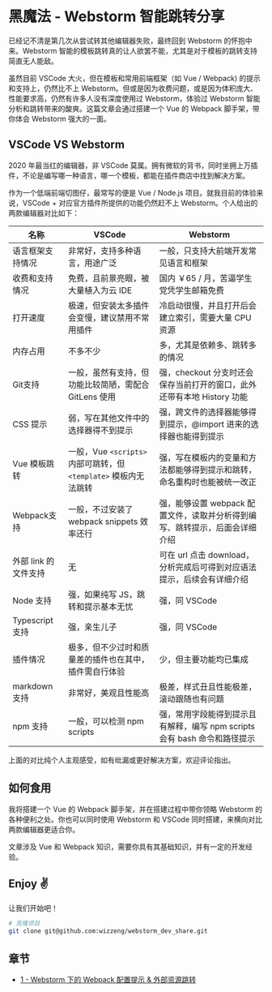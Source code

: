 # 黑魔法 - Webstorm 智能跳转分享

已经记不清是第几次从尝试转其他编辑器失败，最终回到 Webstorm 的怀抱中来。Webstorm 智能的模板跳转真的让人欲罢不能，尤其是对于模板的跳转支持简直无人能敌。

虽然目前 VSCode 大火，但在模板和常用前端框架（如 Vue / Webpack) 的提示和支持上，仍然比不上 Webstorm。但或是因为收费问题，或是因为体积庞大、性能要求高，仍然有许多人没有深度使用过 Webstorm，体验过 Webstorm 智能分析和跳转带来的酸爽。这篇文章会通过搭建一个 Vue 的 Webpack 脚手架，带你体会 Webstorm 强大的一面。

## VSCode VS Webstorm

2020 年最当红的编辑器，非 VSCode 莫属。拥有微软的背书，同时坐拥上万插件，不论是编写哪一种语言，哪一个模板，都能在插件商店中找到解决方案。

作为一个低端前端切图仔，最常写的便是 Vue / Node.js 项目。就我目前的体验来说，VSCode + 对应官方插件所提供的功能仍然赶不上 Webstorm。个人给出的两款编辑器对比如下：

|名称|VSCode|Webstorm|
|----|----|----|
|语言框架支持情况| 非常好，支持多种语言，用途广泛 | 一般，只支持大前端开发常见语言和框架 |
|收费和支持情况| 免费，且前景亮眼，被大量植入为云 IDE| 国内 ￥65 / 月，苦逼学生党凭学生邮箱免费|
| 打开速度 | 极速，但安装太多插件会变慢，建议禁用不常用插件 | 冷启动很慢，并且打开后会建立索引，需要大量 CPU 资源|
| 内存占用 | 不多不少 | 多，尤其是依赖多、跳转多的情况|
|Git支持|一般，虽然有支持，但功能比较简陋，需配合 GitLens 使用| 强，checkout 分支时还会保存当前打开的窗口，此外还带有本地 History 功能 |
|CSS 提示| 弱，写在其他文件中的选择器得不到提示| 强，跨文件的选择器能够得到提示，@import 进来的选择器也能得到提示|
|Vue 模板跳转|一般，Vue `<scripts>` 内部可跳转，但 `<template>` 模板内无法跳转| 强，写在模板内的变量和方法都能够得到提示和跳转，命名重构时也能被统一改正|
|Webpack支持| 一般，不过安装了 webpack snippets 效率还行| 强，能够设置 webpack 配置文件，读取并分析得到编写、跳转提示，后面会详细介绍|
| 外部 link 的文件支持| 无 | 可在 url 点击 download，分析完成后可得到对应语法提示，后续会有详细介绍|
| Node 支持| 强，如果纯写 JS，跳转和提示基本无忧 | 强，同 VSCode |
| Typescript 支持| 强，亲生儿子 | 强，同 VSCode |
| 插件情况 | 极多，但不少过时和质量差的插件也在其中，插件需自行体验 | 少，但主要功能均已集成 |
| markdown 支持| 非常好，美观且性能高 | 极差，样式丑且性能极差，滚动跟随也有问题 |
| npm 支持 | 一般，可以检测 npm scripts | 强，常用字段能得到提示且有解释，编写 npm scripts 会有 bash 命令和路径提示|

上面的对比纯个人主观感受，如有纰漏或更好解决方案，欢迎评论指出。

## 如何食用

我将搭建一个 Vue 的 Webpack 脚手架，并在搭建过程中带你领略 Webstorm 的各种便利之处。你也可以同时使用 Webstorm 和 VSCode 同时搭建，来横向对比两款编辑器更适合你。

文章涉及 Vue 和 Webpack 知识，需要你具有其基础知识，并有一定的开发经验。

## Enjoy ✌️

让我们开始吧！

```bash
# 克隆项目
git clone git@github.com:wizzeng/webstorm_dev_share.git
```

## 章节

- [1 - Webstorm 下的 Webpack 配置提示 & 外部资源跳转](create_project.md)